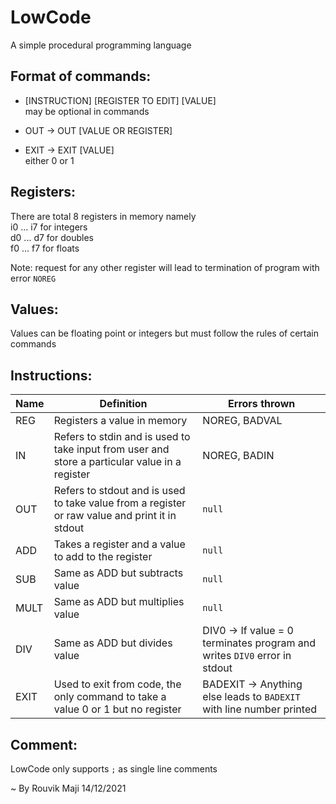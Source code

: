 # LowCode
A simple procedural programming language

## Format of commands:
+ [INSTRUCTION] [REGISTER TO EDIT] [VALUE]  
<VALUE> may be optional in commands  
  
+ OUT -> OUT [VALUE OR REGISTER]  
  
+ EXIT -> EXIT [VALUE]  
<VALUE> either 0 or 1  


## Registers:  
There are total 8 registers in memory namely  
i0 ... i7 for integers  
d0 ... d7 for doubles  
f0 ... f7 for floats  
  
Note: request for any other register will lead to
termination of program with error `NOREG`

## Values:  
Values can be floating point or integers
but must follow the rules of certain commands

## Instructions:
|Name|Definition|Errors thrown|
|----|----------|-------------|
|REG|Registers a value in memory|NOREG, BADVAL|
|IN|Refers to stdin and is used to take input from user and store a particular value in a register|NOREG, BADIN|
|OUT|Refers to stdout and is used to take value from a register or raw value and print it in stdout|```null```|
|ADD|Takes a register and a value to add to the register|```null```|
|SUB|Same as ADD but subtracts value|```null```|
|MULT|Same as ADD but multiplies value|```null```|
|DIV|Same as ADD but divides value|DIV0 -> If value = 0 terminates program and writes `DIV0` error in stdout|
|EXIT|Used to exit from code, the only command to take a value 0 or 1 but no register|BADEXIT -> Anything else leads to `BADEXIT` with line number printed|

## Comment:
LowCode only supports `;` as single line comments

~ By Rouvik Maji 14/12/2021